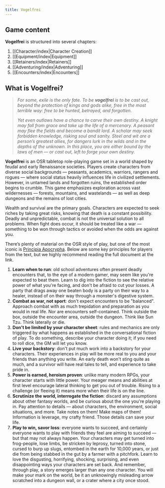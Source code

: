 ```yaml
---
title: Vogelfrei
---
```

## Game content

**Vogelfrei** is structured into several chapters:
1. [[Character/index|Character Creation]]
2. [[Equipment/index|Equipment]]
3. [[Retainers/index|Retainers]]
4. [[Adventuring/index|Adventuring]]
5. [[Encounters/index|Encounters]]
## What is Vogelfrei?

> *For some, exile is the only fate. To be **vogelfrei** is to be cast out, beyond the protection of kings and gods alike, free in the most terrible way: free to be hunted, betrayed, and forgotten.*
> 
> *Yet even outlaws have a chance to carve their own destiny. A knight may fall from grace and take up the life of a mercenary. A peasant may flee the fields and become a bandit lord. A scholar may seek forbidden knowledge, risking soul and sanity. Steel and wit are a person’s greatest allies, for dangers lurk in the wilds and in the depths of the unknown. In this place, you are either bound by the laws of men — or cast out, left to forge your own destiny.*

**Vogelfrei** is an OSR tabletop role-playing game set in a world shaped by feudal and early Renaissance societies. Players create characters from diverse social backgrounds — peasants, academics, warriors, rangers and rogues — where social status heavily influences life in civilized settlements. However, in untamed lands and forgotten ruins, the established order begins to crumble. This game emphasizes exploration across vast wildernesses — forests, mountains, and wastelands — as well as deep dungeons and the remains of lost cities.

Wealth and survival are the primary goals. Characters are expected to seek riches by taking great risks, knowing that death is a constant possibility. Deadly and unpredictable, combat is not the universal solution to all problems. When fight does occur, it should be treated like a war — something to be won through tactics or avoided when the odds are against you.

There’s plenty of material on the OSR style of play, but one of the most iconic is [Principia Apocrypha](https://lithyscaphe.blogspot.com/p/principia-apocrypha.html). Below are some key principles for players from the text, but we highly recommend reading the full document at the link.

1. **Learn when to run**: old school adventures often present deadly encounters that, to the eye of a modern gamer, may seem like you're expected to beat them. Learn to dig into the fiction to see the relative power of what you're facing, and don't be afraid to cut your losses. A party that drags away one beaten body is a party on their way to a healer, instead of on their way through a monster's digestive system.
2. **Combat as war, not sport**: don't expect encounters to be "balanced". Approach combat with as much trepidation and preparation as you would in real life. Nor are encounters self-contained. Think outside the box, outside the encounter area, outside the dungeon. Think like Sun Tzu. Think laterally or die.
3. **Don't be limited by your character sheet**: rules and mechanics are only triggered by what happens as established in the conversational fiction of play. To do something, describe your character doing it; if you need to roll dice, the GM will let you know. 
4. **Live your backstory**: don't put much work into a backstory for your characters. Their experiences in play will be more real to you and your friends than anything you write. An early death won't sting quite as much, and a survivor will have real tales to tell, and experience to take pride in. 
5. **Power is earned, heroism proven**: unlike many modern RPGs, your character starts with little power. Your meager means and abilities at first level encourage lateral thinking to get you out of trouble. Rising to a challenge (or fleeing it) means more when their life is on the line. 
6. **Scrutinize the world, interrogate the fiction**: discard any assumptions about other fantasy worlds, and be curious about the one you're playing in. Pay attention to details — about characters, the environment, social situations, and more. Take notes on them! Make maps of them! Information is leverage, my crafty friend. Those details can save your life.
7. **Play to win, savor loss**: everyone wants to succeed, and certainly everyone wants to play with friends they feel are aiming to succeed — but that may not always happen. Your characters may get turned into frog-people, lose limbs, be stricken by leprosy, turned into stone, cursed to burp up slugs, entombed in the earth for 10,000 years, or just die from being stabbed in the gut by a farmer with a pitchfork. Learn to love the disgusting, horrifying, shocking, surprising, and even disappointing ways your characters are set back. And remember, through play, a story emerges larger than any one character. You will make your mark on the world, be it an unknowingly misleading arrow scratched into a dungeon wall, or a crater where a city once stood.